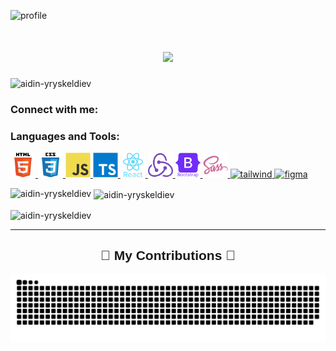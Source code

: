 ![profile](https://github.com/Aidin-Yryskeldiev/Aidin-Yryskeldiev/assets/154668730/222c6ad1-eb88-4e72-920a-7f1ef2070c2d)
<h1 align="center">
	<img
		src="https://readme-typing-svg.herokuapp.com/?font=Righteous&size=35&center=true&vCenter=true&width=500&height=70&duration=4000&lines=Hi+There!+👋;+I'm+Frontend-Developer;" />
</h1>

<p align="left">
	<img
		src="https://komarev.com/ghpvc/?username=aidin-yryskeldiev&label=Profile%20views&color=0e75b6&style=flat"
		alt="aidin-yryskeldiev" />
</p>

<h3 align="left">Connect with me:</h3>
<p align="left"></p>

<h3 align="left">Languages and Tools:</h3>
<p align="left">
	<a href="https://www.w3.org/html/" target="_blank" rel="noreferrer">
		<img
			src="https://raw.githubusercontent.com/devicons/devicon/master/icons/html5/html5-original-wordmark.svg"
			alt="html5"
			width="40"
			height="40" />
	</a>
	<a href="https://www.w3schools.com/css/" target="_blank" rel="noreferrer">
		<img
			src="https://raw.githubusercontent.com/devicons/devicon/master/icons/css3/css3-original-wordmark.svg"
			alt="css3"
			width="40"
			height="40" />
	</a>
	<a
		href="https://developer.mozilla.org/en-US/docs/Web/JavaScript"
		target="_blank"
		rel="noreferrer">
		<img
			src="https://raw.githubusercontent.com/devicons/devicon/master/icons/javascript/javascript-original.svg"
			alt="javascript"
			width="40"
			height="40" />
	</a>
	<a href="https://www.typescriptlang.org/" target="_blank" rel="noreferrer">
		<img
			src="https://raw.githubusercontent.com/devicons/devicon/master/icons/typescript/typescript-original.svg"
			alt="typescript"
			width="40"
			height="40" />
	</a>
	<a href="https://reactjs.org/" target="_blank" rel="noreferrer">
		<img
			src="https://raw.githubusercontent.com/devicons/devicon/master/icons/react/react-original-wordmark.svg"
			alt="react"
			width="40"
			height="40" />
	</a>
	<a href="https://redux.js.org" target="_blank" rel="noreferrer">
		<img
			src="https://raw.githubusercontent.com/devicons/devicon/master/icons/redux/redux-original.svg"
			alt="redux"
			width="40"
			height="40" />
	</a>
	<a href="https://getbootstrap.com" target="_blank" rel="noreferrer">
		<img
			src="https://raw.githubusercontent.com/devicons/devicon/master/icons/bootstrap/bootstrap-plain-wordmark.svg"
			alt="bootstrap"
			width="40"
			height="40" />
	</a>
	<a href="https://sass-lang.com" target="_blank" rel="noreferrer">
		<img
			src="https://raw.githubusercontent.com/devicons/devicon/master/icons/sass/sass-original.svg"
			alt="sass"
			width="40"
			height="40" />
	</a>
	<a href="https://tailwindcss.com/" target="_blank" rel="noreferrer">
		<img
			src="https://www.vectorlogo.zone/logos/tailwindcss/tailwindcss-icon.svg"
			alt="tailwind"
			width="40"
			height="40" />
	</a>
	<a href="https://www.figma.com/" target="_blank" rel="noreferrer">
		<img
			src="https://www.vectorlogo.zone/logos/figma/figma-icon.svg"
			alt="figma"
			width="40"
			height="40" />
	</a>
</p>

<p>
	<img
		align="left"
		src="https://github-readme-stats.vercel.app/api/top-langs?username=aidin-yryskeldiev&show_icons=true&locale=en&layout=compact"
		alt="aidin-yryskeldiev" />
</p>

<p>
	&nbsp;<img
		align="center"
		src="https://github-readme-stats.vercel.app/api?username=aidin-yryskeldiev&show_icons=true&locale=en"
		alt="aidin-yryskeldiev" />
</p>

<p>
	<img
		align="center"
		src="https://github-readme-streak-stats.herokuapp.com/?user=aidin-yryskeldiev&"
		alt="aidin-yryskeldiev" />
</p>

<!-- !!!!!!!!!! -->
<hr />
<div align="center">
	<h2 style="font-family: Arial, Helvetica, sans-serif">
		🐍 My Contributions 🐍
	</h2>
	<img
		alt="snake eating my contributions"
		src="https://raw.githubusercontent.com/salesp07/salesp07/output/github-contribution-grid-snake.svg" />
</div>
